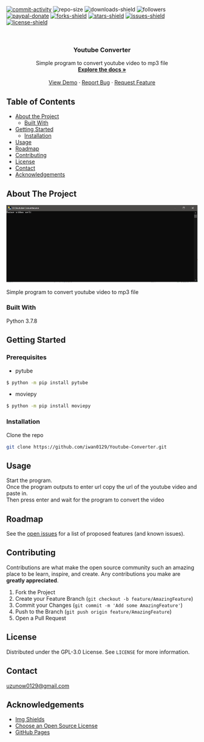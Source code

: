 [![commit-activity]][commit-url]
![repo-size]
![downloads-shield]
![followers]
[![paypal-donate]][paypal-url]
[![forks-shield]][forks-url]
[![stars-shield]][stars-url]
[![issues-shield]][issues-url]
[![license-shield]][license-url]


<!-- PROJECT LOGO -->
<br />
<p align="center">
  <!--
  <a href="https://github.com/iwan0129/Youtube-Converter">
    <img src="images/logo.png" alt="Logo" width="80" height="80">
  </a>
  -->
  
  <h3 align="center">Youtube Converter</h3>

  <p align="center">
    Simple program to convert youtube video to mp3 file
    <br />
    <a href="https://github.com/iwan0129/Youtube-Converter"><strong>Explore the docs »</strong></a>
    <br />
    <br />
    <a href="https://github.com/iwan0129/Youtube-Converter">View Demo</a>
    ·
    <a href="https://github.com/iwan0129/Youtube-Converter/issues">Report Bug</a>
    ·
    <a href="https://github.com/iwan0129/Youtube-Converter/issues">Request Feature</a>
  </p>
</p>


## Table of Contents

* [About the Project](#about-the-project)
  * [Built With](#built-with)
* [Getting Started](#getting-started)
  <!--* [Prerequisites](#prerequisites)-->
  * [Installation](#installation)
* [Usage](#usage)
* [Roadmap](#roadmap)
* [Contributing](#contributing)
* [License](#license)
* [Contact](#contact)
* [Acknowledgements](#acknowledgements)

## About The Project

![Screenshot]

Simple program to convert youtube video to mp3 file

### Built With
Python 3.7.8

## Getting Started

### Prerequisites

* pytube
```sh
$ python -m pip install pytube
```
* moviepy
```sh
$ python -m pip install moviepy
```

### Installation

Clone the repo
```sh
git clone https://github.com/iwan0129/Youtube-Converter.git
```

## Usage

Start the program.<br>
Once the program outputs to enter url copy the url of the youtube video and paste in.<br>
Then press enter and wait for the program to convert the video<br>

## Roadmap

See the [open issues](https://github.com/iwan0129/Youtube-Converter/issues) for a list of proposed features (and known issues).

## Contributing

Contributions are what make the open source community such an amazing place to be learn, inspire, and create. Any contributions you make are **greatly appreciated**.

1. Fork the Project
2. Create your Feature Branch (`git checkout -b feature/AmazingFeature`)
3. Commit your Changes (`git commit -m 'Add some AmazingFeature'`)
4. Push to the Branch (`git push origin feature/AmazingFeature`)
5. Open a Pull Request

## License

Distributed under the GPL-3.0 License. See `LICENSE` for more information.

## Contact

uzunow0129@gmail.com

## Acknowledgements
* [Img Shields](https://shields.io)
* [Choose an Open Source License](https://choosealicense.com)
* [GitHub Pages](https://pages.github.com)


[contributors-shield]: https://img.shields.io/github/contributors/iwan0129/Youtube-Converter.svg?style=for-the-badge
[contributors-url]: https://github.com/iwan0129/Youtube-Converter/graphs/contributors
[forks-shield]: https://img.shields.io/github/forks/iwan0129/Youtube-Converter.svg?style=for-the-badge
[forks-url]: https://github.com/iwan0129/Youtube-Converter/network/members
[stars-shield]: https://img.shields.io/github/stars/iwan0129/Youtube-Converter.svg?style=for-the-badge
[stars-url]: https://github.com/iwan0129/Youtube-Converter/stargazers
[issues-shield]: https://img.shields.io/github/issues/iwan0129/Youtube-Converter.svg?style=for-the-badge
[issues-url]: https://github.com/iwan0129/Youtube-Converter/issues
[license-shield]: https://img.shields.io/github/license/iwan0129/Youtube-Converter.svg?style=for-the-badge
[license-url]: https://github.com/iwan0129/Youtube-Converter/blob/master/LICENSE
[product-screenshot]: images/screenshot.png
[repo-size]: https://img.shields.io/github/repo-size/iwan0129/Youtube-Converter.svg?label=repository%20size&style=for-the-badge
[commit-activity]: https://img.shields.io/github/commit-activity/m/iwan0129/Youtube-Converter.svg?style=for-the-badge
[commit-url]: https://github.com/iwan0129/Youtube-Converter/commits/master
[followers]: https://img.shields.io/github/followers/iwan0129?style=for-the-badge
[paypal-url]: https://paypal.me/iwan0129?locale.x=en_US
[paypal-donate]: https://img.shields.io/badge/donate-PayPal-104098.svg?style=for-the-badge&logo=PayPal
[downloads-shield]: https://img.shields.io/github/downloads/iwan0129/Youtube-Converter/total.svg?style=for-the-badge
[Screenshot]: Images/Screenshot.png
